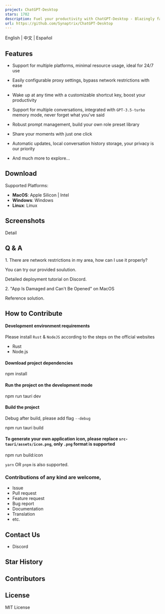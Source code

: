```yaml
---
project: ChatGPT-Desktop
stars: 1702
description: Fuel your productivity with ChatGPT-Desktop - Blazingly fast and supercharged!
url: https://github.com/Synaptrix/ChatGPT-Desktop
---
```


  

English | 中文 | Español

  

Features
--------

-   Support for multiple platforms, minimal resource usage, ideal for 24/7 use
    
-   Easily configurable proxy settings, bypass network restrictions with ease
    
-   Wake up at any time with a customizable shortcut key, boost your productivity
    
-   Support for multiple conversations, integrated with `GPT-3.5-turbo` memory mode, never forget what you've said
    
-   Robust prompt management, build your own role preset library
    
-   Share your moments with just one click
    
-   Automatic updates, local conversation history storage, your privacy is our priority
    
-   And much more to explore...
    

Download
--------

Supported Platforms:

-   **MacOS**: Apple Silicon | Intel
-   **Windows**: Windows
-   **Linux**: Linux

Screenshots
-----------

Detail

Q & A
-----

1\. There are network restrictions in my area, how can I use it properly?

You can try our provided soulution.

Detailed deployment tutorial on Discord.

2\. "App Is Damaged and Can't Be Opened" on MacOS

Reference solution.

How to Contribute
-----------------

#### Development environment requirements

Please install `Rust` & `NodeJS` according to the steps on the official websites

-   Rust
-   Node.js

#### Download project dependencies

npm install

#### Run the project on the development mode

npm run tauri dev

#### Build the project

Debug after build, please add flag `--debug`

npm run tauri build

#### To generate your own application icon, please replace `src-tauri/assets/icon.png`, only `.png` format is supported

npm run build:icon

`yarn` OR `pnpm` is also supported.

### Contributions of any kind are welcome,

-   Issue
-   Pull request
-   Feature request
-   Bug report
-   Documentation
-   Translation
-   etc.

Contact Us
----------

-   Discord

Star History
------------

Contributors
------------

License
-------

MIT License
